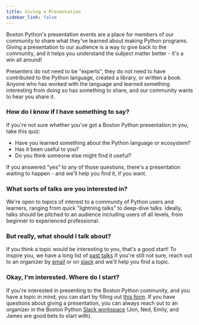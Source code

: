 ```yaml
---
title: Giving a Presentation
sidebar_link: false
---
```


Boston Python's presentation events are a place for members of our community
to share what they've learned about making Python programs. Giving a
presentation to our audience is a way to give back to the community, and it
helps you understand the subject matter better - it's a win all around!

Presenters do not need to be "experts", they do not need to have contributed to
the Python language, created a library, or written a book. Anyone who has worked
with the language and learned something interesting from doing so has something
to share, and our community wants to hear you share it.

### How do I know if I have something to say?
If you're not sure whether you've got a Boston Python presentation in you, take
this quiz:

- Have you learned something about the Python language or ecosystem?
- Has it been useful to you?
- Do you think someone else might find it useful?

If you answered "yes" to any of those questions, there's a presentation waiting
to happen - and we'll help you find it, if you want.

### What sorts of talks are you interested in?
We're open to topics of interest to a community of Python users and learners,
ranging from quick "lightning talks" to deep-dive talks. Ideally, talks should
be pitched to an audience including users of all levels, from beginner to
experienced professional.

### But really, what should I talk about?
If you think a topic would be interesting to you, that's a good start! To
inspire you, we have a long list of [past talks](https://about.bostonpython.com/past-events/)
If you're still not sure, reach out to an organizer by [email](contact.md) 
or on [slack](slack.md) and we'll help you find a topic.

### Okay, I'm interested. Where do I start?
If you're interested in presenting to the Boston Python community, and you have
a topic in mind, you can start by filling out
[this form](https://docs.google.com/forms/d/1ndedcjLoPiq6k_A7Q1eyxHk_8rMKBC-m2CZ6Pg9NlvE/edit).
If you have questions about giving a presentation, you can always reach out to
an organizer in the Boston Python [Slack workspace](slack.md) (Jon, Ned, Emily, and
James are good bets to start with).
